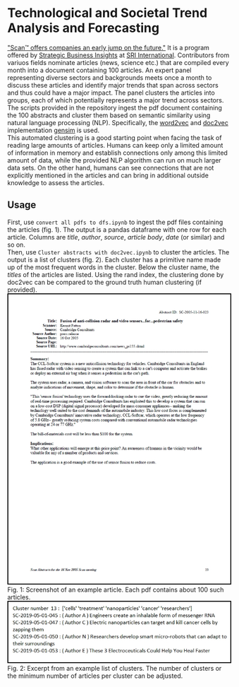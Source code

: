 # Technological and Societal Trend Analysis and Forecasting
["Scan™ offers companies an early jump on the future."](http://www.strategicbusinessinsights.com/scan/about.shtml) It is a program offered by [Strategic Business Insights](http://www.strategicbusinessinsights.com/) at [SRI International](https://www.sri.com/). Contributors from variuos fields nominate articles (news, science etc.) that are compiled every month into a document containing 100 articles. An expert panel representing diverse sectors and backgrounds meets once a month to discuss these articles and identify major trends that span across sectors and thus could have a major impact. The panel clusters the articles into groups, each of which potentially represents a major trend across sectors.<br>
The scripts provided in the repository ingest the pdf document containing the 100 abstracts and cluster them based on semantic similarity using natural language processing (NLP). Specifically, the [word2vec](https://arxiv.org/abs/1301.3781) and [doc2vec](https://arxiv.org/abs/1405.4053) implementation [gensim](https://radimrehurek.com/gensim/) is used.<br>This automated clustering is a good starting point when facing the task of reading large amounts of articles. Humans can keep only a limited amount of information in memory and establish connections only among this limited amount of data, while the provided NLP algorithm can run on much larger data sets. On the other hand, humans can see connections that are not explicitly mentioned in the articles and can bring in additional outside knowledge to assess the articles. 
## Usage
First, use `convert all pdfs to dfs.ipynb` to ingest the pdf files containing the articles (fig. 1). The output is a pandas dataframe with one row for each article. Columns are *title*, *author*, *source*, *article body*, *date* (or similar) and so on.<br>
Then, use `Cluster abstracts with doc2vec.ipynb` to cluster the articles. The output is a list of clusters (fig. 2). Each cluster has a primitive name made up of the most frequent words in the cluster. Below the cluster name, the *titles* of the articles are listed. Using the rand index, the clustering done by doc2vec can be compared to the ground truth human clustering (if provided).<br>
<img src="article.jpg" style="border:2px solid black"><br>
Fig. 1: Screenshot of an example article. Each pdf contains about 100 such articles.
<img src="output.jpg" style="border:2px solid black"><br>
Fig. 2: Excerpt from an example list of clusters. The number of clusters or the minimum number of articles per cluster can be adjusted.

